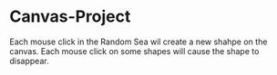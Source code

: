 # Canvas-Project
Each mouse click in the Random Sea wil create a new shahpe on the canvas.
Each mouse click on some shapes will cause the shape to disappear.
